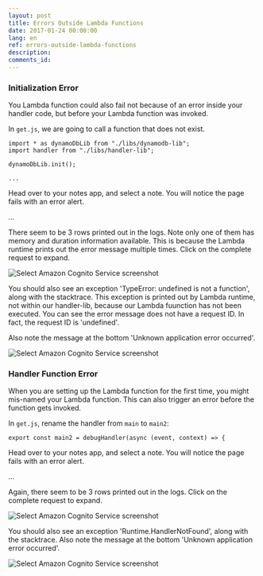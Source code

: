 ```yaml
---
layout: post
title: Errors Outside Lambda Functions
date: 2017-01-24 00:00:00
lang: en
ref: errors-outside-lambda-functions
description: 
comments_id: 
---
```


### Initialization Error

You Lambda function could also fail not because of an error inside your handler code, but before your Lambda function was invoked.

In `get.js`, we are going to call a function that does not exist.
```
import * as dynamoDbLib from "./libs/dynamodb-lib";
import handler from "./libs/handler-lib";

dynamoDbLib.init();

...
```

Head over to your notes app, and select a note. You will notice the page fails with an error alert.

...

There seem to be 3 rows printed out in the logs. Note only one of them has memory and duration information available. This is because the Lambda runtime prints out the error message multiple times. Click on the complete request to expand.

![Select Amazon Cognito Service screenshot](https://i.imgur.com/a3YAlx8.png)

You should also see an exception 'TypeError: undefined is not a function', along with the stacktrace. This exception is printed out by Lambda runtime, not within our handler-lib, because our Lambda fuunction has not been executed. You can see the error message does not have a request ID. In fact, the request ID is 'undefined'.

Also note the message at the bottom 'Unknown application error occurred'.

![Select Amazon Cognito Service screenshot](https://i.imgur.com/WVqwoNo.png)


### Handler Function Error

When you are setting up the Lambda function for the first time, you might mis-named your Lambda function. This can also trigger an error before the function gets invoked.

In `get.js`, rename the handler from `main` to `main2`:
```
export const main2 = debugHandler(async (event, context) => {
```

Head over to your notes app, and select a note. You will notice the page fails with an error alert.

...

Again, there seem to be 3 rows printed out in the logs. Click on the complete request to expand.

![Select Amazon Cognito Service screenshot](https://i.imgur.com/DhPIwWL.png)

You should also see an exception 'Runtime.HandlerNotFound', along with the stacktrace.
Also note the message at the bottom 'Unknown application error occurred'.

![Select Amazon Cognito Service screenshot](https://i.imgur.com/oKs10E4.png)

